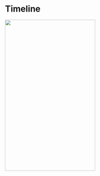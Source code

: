 # Timeline

<img src="https://github.com/vladlysenka/Timeline/assets/102718510/4d7a7c08-9649-41d2-9135-f9120d5d1082" width="300" height="500">
